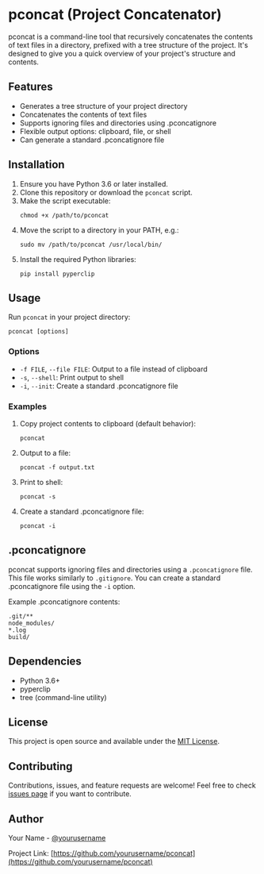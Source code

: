 # pconcat (Project Concatenator)

pconcat is a command-line tool that recursively concatenates the contents of text files in a directory, prefixed with a tree structure of the project. It's designed to give you a quick overview of your project's structure and contents.

## Features

- Generates a tree structure of your project directory
- Concatenates the contents of text files
- Supports ignoring files and directories using .pconcatignore
- Flexible output options: clipboard, file, or shell
- Can generate a standard .pconcatignore file

## Installation

1. Ensure you have Python 3.6 or later installed.
2. Clone this repository or download the `pconcat` script.
3. Make the script executable:
   ```
   chmod +x /path/to/pconcat
   ```
4. Move the script to a directory in your PATH, e.g.:
   ```
   sudo mv /path/to/pconcat /usr/local/bin/
   ```
5. Install the required Python libraries:
   ```
   pip install pyperclip
   ```

## Usage

Run `pconcat` in your project directory:

```
pconcat [options]
```

### Options

- `-f FILE`, `--file FILE`: Output to a file instead of clipboard
- `-s`, `--shell`: Print output to shell
- `-i`, `--init`: Create a standard .pconcatignore file

### Examples

1. Copy project contents to clipboard (default behavior):
   ```
   pconcat
   ```

2. Output to a file:
   ```
   pconcat -f output.txt
   ```

3. Print to shell:
   ```
   pconcat -s
   ```

4. Create a standard .pconcatignore file:
   ```
   pconcat -i
   ```

## .pconcatignore

pconcat supports ignoring files and directories using a `.pconcatignore` file. This file works similarly to `.gitignore`. You can create a standard .pconcatignore file using the `-i` option.

Example .pconcatignore contents:

```
.git/**
node_modules/
*.log
build/
```

## Dependencies

- Python 3.6+
- pyperclip
- tree (command-line utility)

## License

This project is open source and available under the [MIT License](LICENSE).

## Contributing

Contributions, issues, and feature requests are welcome! Feel free to check [issues page](https://github.com/yourusername/pconcat/issues) if you want to contribute.

## Author

Your Name - [@yourusername](https://github.com/yourusername)

Project Link: [https://github.com/yourusername/pconcat](https://github.com/yourusername/pconcat)